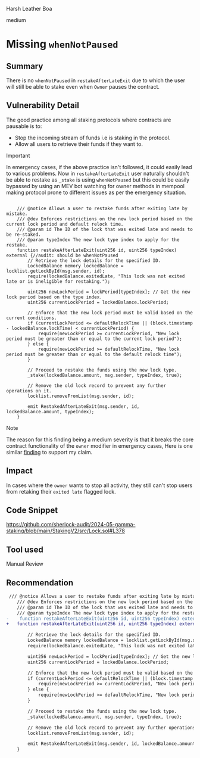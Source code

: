 Harsh Leather Boa

medium

# Missing `whenNotPaused`

## Summary
There is no `whenNotPaused` in `restakeAfterLateExit` due to which the user will still be able to stake even when `Owner` pauses the contract.
## Vulnerability Detail
The good practice among all staking protocols where contracts are pausable is to:
 - Stop the incoming stream of funds i.e is staking in the protocol.
 - Allow all users to retrieve their funds if they want to.
>[!IMPORTANT]
In emergency cases, if the above practice isn't followed, it could easily lead to various problems.
Now in `restakeAfterLateExit` user naturally shouldn't be able to restake as `_stake` is using `whenNotPaused` but this could be easily bypassed by using an MEV bot watching for owner methods in mempool making protocol prone to different issues as per the emergency situation.

```solidity

    /// @notice Allows a user to restake funds after exiting late by mistake.
    /// @dev Enforces restrictions on the new lock period based on the current lock period and default relock time.
    /// @param id The ID of the lock that was exited late and needs to be re-staked.
    /// @param typeIndex The new lock type index to apply for the restake.
    function restakeAfterLateExit(uint256 id, uint256 typeIndex) external {//audit: should be whenNotPaused
        // Retrieve the lock details for the specified ID.
        LockedBalance memory lockedBalance = locklist.getLockById(msg.sender, id);
        require(lockedBalance.exitedLate, "This lock was not exited late or is ineligible for restaking.");

        uint256 newLockPeriod = lockPeriod[typeIndex]; // Get the new lock period based on the type index.
        uint256 currentLockPeriod = lockedBalance.lockPeriod;

        // Enforce that the new lock period must be valid based on the current conditions.
        if (currentLockPeriod <= defaultRelockTime || (block.timestamp - lockedBalance.lockTime) < currentLockPeriod) {
            require(newLockPeriod >= currentLockPeriod, "New lock period must be greater than or equal to the current lock period");
        } else {
            require(newLockPeriod >= defaultRelockTime, "New lock period must be greater than or equal to the default relock time");
        }

        // Proceed to restake the funds using the new lock type.
        _stake(lockedBalance.amount, msg.sender, typeIndex, true);

        // Remove the old lock record to prevent any further operations on it.
        locklist.removeFromList(msg.sender, id);

        emit RestakedAfterLateExit(msg.sender, id, lockedBalance.amount, typeIndex);
    }
```

>[!NOTE]
The reason for this finding being a medium severity is that it breaks the core contract functionality of  the `owner` modifier in emergency cases,
Here is one similar  [finding](https://solodit.xyz/issues/m-05-bypass-whennotpaused-modifier-code4rena-gogopool-gogopool-contest-git) to support my claim.
## Impact
In cases where the `owner` wants to stop all activity, they still can't stop users from retaking their `exited late` flagged lock.
## Code Snippet
https://github.com/sherlock-audit/2024-05-gamma-staking/blob/main/StakingV2/src/Lock.sol#L378
## Tool used

Manual Review

## Recommendation
```diff
 /// @notice Allows a user to restake funds after exiting late by mistake.
    /// @dev Enforces restrictions on the new lock period based on the current lock period and default relock time.
    /// @param id The ID of the lock that was exited late and needs to be re-staked.
    /// @param typeIndex The new lock type index to apply for the restake.
-    function restakeAfterLateExit(uint256 id, uint256 typeIndex) external {
+   function restakeAfterLateExit(uint256 id, uint256 typeIndex) external whenNotPaused {

        // Retrieve the lock details for the specified ID.
        LockedBalance memory lockedBalance = locklist.getLockById(msg.sender, id);
        require(lockedBalance.exitedLate, "This lock was not exited late or is ineligible for restaking.");

        uint256 newLockPeriod = lockPeriod[typeIndex]; // Get the new lock period based on the type index.
        uint256 currentLockPeriod = lockedBalance.lockPeriod;

        // Enforce that the new lock period must be valid based on the current conditions.
        if (currentLockPeriod <= defaultRelockTime || (block.timestamp - lockedBalance.lockTime) < currentLockPeriod) {
            require(newLockPeriod >= currentLockPeriod, "New lock period must be greater than or equal to the current lock period");
        } else {
            require(newLockPeriod >= defaultRelockTime, "New lock period must be greater than or equal to the default relock time");
        }

        // Proceed to restake the funds using the new lock type.
        _stake(lockedBalance.amount, msg.sender, typeIndex, true);

        // Remove the old lock record to prevent any further operations on it.
        locklist.removeFromList(msg.sender, id);

        emit RestakedAfterLateExit(msg.sender, id, lockedBalance.amount, typeIndex);
    }
```